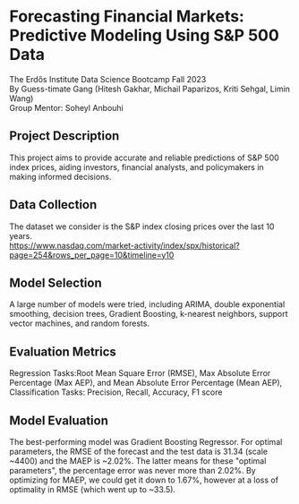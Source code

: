 # Forecasting Financial Markets: Predictive Modeling Using S&P 500 Data  
The Erdős Institute Data Science Bootcamp Fall 2023  
By Guess-timate Gang
  (Hitesh Gakhar, Michail Paparizos, Kriti Sehgal, Limin Wang)  
Group Mentor: Soheyl Anbouhi

## Project Description
This project aims to provide accurate and reliable predictions of S&P 500 index prices, aiding investors, financial analysts, and policymakers in making informed decisions. 

## Data Collection
The dataset we consider is the S&P index closing prices over the last 10 years.  
 https://www.nasdaq.com/market-activity/index/spx/historical?page=254&rows_per_page=10&timeline=y10

## Model Selection
A large number of models were tried, including ARIMA, double exponential smoothing, decision trees, Gradient Boosting, k-nearest neighbors, support vector machines, and random forests. 

## Evaluation Metrics
Regression Tasks:Root Mean Square Error (RMSE), Max Absolute Error Percentage (Max AEP), and Mean Absolute Error Percentage (Mean AEP), 
Classification Tasks: Precision, Recall, Accuracy, F1 score

## Model Evaluation
The best-performing model was Gradient Boosting Regressor. For optimal parameters, the RMSE of the forecast and the test data is 31.34 (scale ~4400) and the MAEP is ~2.02%. The latter means for these "optimal parameters", the percentage error was never more than 2.02%. By optimizing for MAEP, we could get it down to 1.67%, however at a loss of optimality in RMSE (which went up to ~33.5).
